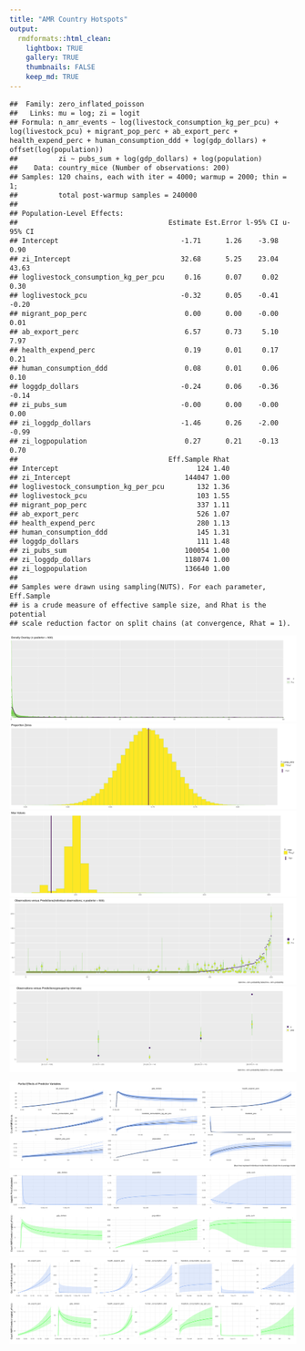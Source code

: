 ```yaml
---
title: "AMR Country Hotspots"
output:
  rmdformats::html_clean:
    lightbox: TRUE
    gallery: TRUE
    thumbnails: FALSE
    keep_md: TRUE
---
```




```
##  Family: zero_inflated_poisson 
##   Links: mu = log; zi = logit 
## Formula: n_amr_events ~ log(livestock_consumption_kg_per_pcu) + log(livestock_pcu) + migrant_pop_perc + ab_export_perc + health_expend_perc + human_consumption_ddd + log(gdp_dollars) + offset(log(population)) 
##          zi ~ pubs_sum + log(gdp_dollars) + log(population)
##    Data: country_mice (Number of observations: 200) 
## Samples: 120 chains, each with iter = 4000; warmup = 2000; thin = 1;
##          total post-warmup samples = 240000
## 
## Population-Level Effects: 
##                                     Estimate Est.Error l-95% CI u-95% CI
## Intercept                              -1.71      1.26    -3.98     0.90
## zi_Intercept                           32.68      5.25    23.04    43.63
## loglivestock_consumption_kg_per_pcu     0.16      0.07     0.02     0.30
## loglivestock_pcu                       -0.32      0.05    -0.41    -0.20
## migrant_pop_perc                        0.00      0.00    -0.00     0.01
## ab_export_perc                          6.57      0.73     5.10     7.97
## health_expend_perc                      0.19      0.01     0.17     0.21
## human_consumption_ddd                   0.08      0.01     0.06     0.10
## loggdp_dollars                         -0.24      0.06    -0.36    -0.14
## zi_pubs_sum                            -0.00      0.00    -0.00     0.00
## zi_loggdp_dollars                      -1.46      0.26    -2.00    -0.99
## zi_logpopulation                        0.27      0.21    -0.13     0.70
##                                     Eff.Sample Rhat
## Intercept                                  124 1.40
## zi_Intercept                            144047 1.00
## loglivestock_consumption_kg_per_pcu        132 1.36
## loglivestock_pcu                           103 1.55
## migrant_pop_perc                           337 1.11
## ab_export_perc                             526 1.07
## health_expend_perc                         280 1.13
## human_consumption_ddd                      145 1.31
## loggdp_dollars                             111 1.48
## zi_pubs_sum                             100054 1.00
## zi_loggdp_dollars                       118074 1.00
## zi_logpopulation                        136640 1.00
## 
## Samples were drawn using sampling(NUTS). For each parameter, Eff.Sample 
## is a crude measure of effective sample size, and Rhat is the potential 
## scale reduction factor on split chains (at convergence, Rhat = 1).
```

![](report_files/figure-html/diagnostics-1.png)<!-- -->![](report_files/figure-html/diagnostics-2.png)<!-- -->![](report_files/figure-html/diagnostics-3.png)<!-- -->![](report_files/figure-html/diagnostics-4.png)<!-- -->![](report_files/figure-html/diagnostics-5.png)<!-- -->

![](report_files/figure-html/plots-1.png)<!-- -->![](report_files/figure-html/plots-2.png)<!-- -->![](report_files/figure-html/plots-3.png)<!-- -->

